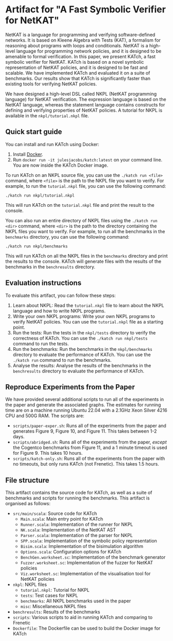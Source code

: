 # Artifact for "A Fast Symbolic Verifier for NetKAT"

NetKAT is a language for programming and verifying software-defined networks. It is based on Kleene Algebra with Tests (KAT), a formalism for reasoning about programs with loops and conditionals. NetKAT is a high-level language for programming network policies, and it is designed to be amenable to formal verification. In this paper, we present KATch, a fast symbolic verifier for NetKAT. KATch is based on a novel symbolic representation of NetKAT policies, and it is designed to be fast and scalable. We have implemented KATch and evaluated it on a suite of benchmarks. Our results show that KATch is significantly faster than existing tools for verifying NetKAT policies.

We have designed a high-level DSL called NKPL (NetKAT programming language) for NetKAT verification. The expression language is based on the NetKAT language, whereas the statement language contains constructs for defining and verifying properties of NetKAT policies. A tutorial for NKPL is available in the `nkpl/tutorial.nkpl` file.

## Quick start guide

You can install and run KATch using Docker:

1. Install [Docker](https://www.docker.com/get-started/).
2. Run `docker run -it julesjacobs/katch:latest` on your command line. You are now inside the KATch Docker image.

To run KATch on an NKPL source file, you can use the `./katch run <file>` command, where `<file>` is the path to the NKPL file you want to verify. For example, to run the `tutorial.nkpl` file, you can use the following command:

```
./katch run nkpl/tutorial.nkpl
```

This will run KATch on the `tutorial.nkpl` file and print the result to the console.

You can also run an entire directory of NKPL files using the `./katch run <dir>` command, where `<dir>` is the path to the directory containing the NKPL files you want to verify. For example, to run all the benchmarks in the `benchmarks` directory, you can use the following command:

```
./katch run nkpl/benchmarks
```

This will run KATch on all the NKPL files in the `benchmarks` directory and print the results to the console.
KATch will generate files with the results of the benchmarks in the `benchresults` directory.

## Evaluation instructions

To evaluate this artifact, you can follow these steps:

1. Learn about NKPL: Read the `tutorial.nkpl` file to learn about the NKPL language and how to write NKPL programs.
2. Write your own NKPL programs: Write your own NKPL programs to verify NetKAT policies. You can use the `tutorial.nkpl` file as a starting point.
3. Run the tests: Run the tests in the `nkpl/tests` directory to verify the correctness of KATch. You can use the `./katch run nkpl/tests` command to run the tests.
4. Run the benchmarks: Run the benchmarks in the `nkpl/benchmarks` directory to evaluate the performance of KATch. You can use the `./katch run` command to run the benchmarks.
5. Analyse the results: Analyse the results of the benchmarks in the `benchresults` directory to evaluate the performance of KATch.

## Reproduce Experiments from the Paper

We have provided several additional scripts to run all of the experiments in the paper and generate the associated graphs. The estimates for running time are on a machine running Ubuntu 22.04 with a 2.1GHz Xeon Silver 4216 CPU and 500G RAM. The scripts are:

- `scripts/paper-exper.sh`: Runs all of the experiments from the paper and generates Figure 9, Figure 10, and Figure 11. This takes between 1-2 days.
- `scripts/abridged.sh`: Runs all of the experiments from the paper, *except* the Cogentco benchmarks from Figure 11, and a 1 minute timeout is used for Figure 9. This takes 10 hours.
- `scripts/katch-only.sh`: Runs all of the experiments from the paper with no timeouts, but only runs KATch (not Frenetic). This takes 1.5 hours.


## File structure

This artifact contains the source code for KATch, as well as a suite of benchmarks and scripts for running the benchmarks.
This artifact is organised as follows:

- `src/main/scala`: Source code for KATch
  - `Main.scala`: Main entry point for KATch
  - `Runner.scala`: Implementation of the runner for NKPL
  - `NK.scala`: Implementation of the NetKAT AST
  - `Parser.scala`: Implementation of the parser for NKPL
  - `SPP.scala`: Implementation of the symbolic policy representation
  - `Bisim.scala`: Implementation of the bisimulation algorithm
  - `Options.scala`: Configuration options for KATch
  - `BenchGen.worksheet.sc`: Implementation of the benchmark generator
  - `Fuzzer.worksheet.sc`: Implementation of the fuzzer for NetKAT policies
  - `Viz.worksheet.sc`: Implementation of the visualisation tool for NetKAT policies
- `nkpl`: NKPL files
  - `tutorial.nkpl`: Tutorial for NKPL
  - `tests`: Test cases for NKPL
  - `benchmarks`: All NKPL benchmarks used in the paper
  - `misc`: Miscellaneous NKPL files
- `benchresults`: Results of the benchmarks
- `scripts`: Various scripts to aid in running KATch and comparing to Frenetic
- `Dockerfile`: The Dockerfile can be used to build the Docker image for KATch